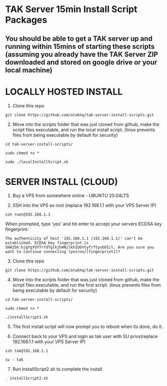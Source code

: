 # TAK Server 15min Install Script Packages
## You should be able to get a TAK server up and running within 15mins of starting these scripts (assuming you already have the TAK Server ZIP downloaded and stored on google drive or your local machine)


# LOCALLY HOSTED INSTALL

1. Clone this repo

`git clone https://github.com/atakhq/tak-server-install-scripts.git`

2. Move into the scripts folder that was just cloned from github, make the script files executable, and run the local install script. (linux prevents files from being executable by default for security)

`cd tak-server-install-scripts/`

`sudo chmod +x *`

`sudo ./localInstallScript.sh`



# SERVER INSTALL (CLOUD)
1. Buy a VPS from somewhere online - UBUNTU 20.04LTS

2. SSH into the VPS as root (replace 192.168.1.1 with your VPS Server IP)

`ssh root@192.168.1.1`

When prompted, type 'yes' and hit enter to accept your servers ECDSA key fingerprint:

`The authenticity of host '192.168.1.1 (192.168.1.1)' can't be established.
ECDSA key fingerprint is SHA256:hjgYgfUYTrfdTglkjhHNjlkhIUGYtyfrftyuGUIil.
Are you sure you want to continue connecting (yes/no/[fingerprint])? 
`

3. Clone this repo

`git clone https://github.com/atakhq/tak-server-install-scripts.git`


4. Move into the scripts folder that was just cloned from github, make the script files executable, and run the first script. (linux prevents files from being executable by default for security)

`cd tak-server-install-scripts/`

`sudo chmod +x *`

`./installScript1.sh`


5. The first install script will now prompt you to reboot when its done, do it.


6. Connect back to your VPS and login as tak user with SU privs(replace 192.168.1.1 with your VPS Server IP)


`ssh tak@192.168.1.1`

`su - tak`


7. Run installScript2.sh to complete the install

`. installScript2.sh`
